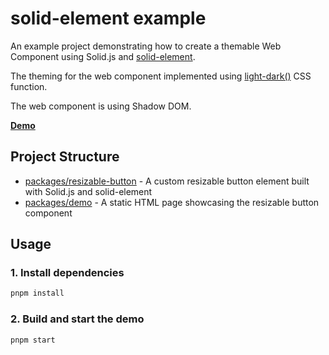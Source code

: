 # solid-element example

An example project demonstrating how to create a themable Web Component using Solid.js and [solid-element](https://www.npmjs.com/package/solid-element).

The theming for the web component implemented using [light-dark()](https://developer.mozilla.org/en-US/docs/Web/CSS/color_value/light-dark) CSS function.

The web component is using Shadow DOM.

**[Demo](https://solid-element-example.netlify.app/)**

## Project Structure

- [packages/resizable-button](packages/resizable-button) - A custom resizable button element built with Solid.js and solid-element
- [packages/demo](packages/demo) - A static HTML page showcasing the resizable button component

## Usage

### 1. Install dependencies

```bash
pnpm install
```

### 2. Build and start the demo

```bash
pnpm start
```
